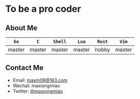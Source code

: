 # To be a pro coder

## About Me

| ```Go``` | ```C```| ```Shell``` | ```Lua``` | ```Rust``` | ```Vim``` |
| ---- | ---- | ---- | ---- | ---- | ---- |
| master | master | master | master | hobby | master |

## Contact Me

- Email: maxm09@163.com
- Wechat: maxiongmiao
- Twitter: [@maxiongmiao](https://twitter.com/MXiongmiao)
